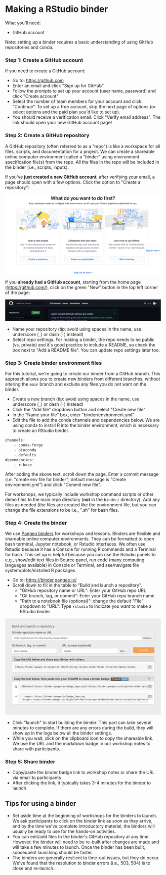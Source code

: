 # Making a RStudio binder

What you'll need:
- GitHub account

Note: setting up a binder requires a basic understanding of using GitHub repositories and conda.

### Step 1: Create a GitHub account

If you need to create a GitHub account:
- Go to: <https://github.com>
- Enter an email and click "Sign up for GitHub"
- Follow the prompts to set up your account (user name, password) and click "Create account"
- Select the number of team members for your account and click "Continue". To set up a free account, skip the next page of options (or select options and the paid plan you'd like to set up).
- You should receive a verification email. Click "Verify email address". The link should open your new GitHub account page!                                                                                                                        
                                                                                                                                    
### Step 2: Create a GitHub repository
                                                                                                                                    
A GitHub repository (often referred to as a "repo") is like a workspace for all files, scripts, and documentation for a project. 
We can create a shareable online computer environment called a "binder" using environment specification file(s) from the repo. 
All the files in the repo will be included in the binder (i.e., scripts, inputs).                                                                                                                         

If you've **just created a new GitHub account**, after verifying your email, a page should open with a few options. Click the option to "Create a repository":
                                                                                                                                  
![](./screenshots/create_a_repo.png)   
                                                                                                                                    
If you **already had a GitHub account**, starting from the home page (<https://github.com/>), click on the green "New" button in the top left corner of the page:                                                                                                                                     

![](./screenshots/create_a_repo2.png)                                                                      
                                                                                                                                    
- Name your repository (tip: avoid using spaces in the name, use underscore (`_`) or dash (`-`) instead)
- Select repo settings. For making a binder, the repo needs to be public (vs. private) and it's good practice to include a README, so check the box next to "Add a README file". You can update repo settings later too.                                                                                                                           
                                                                                                                   
### Step 3: Create binder environment files

For this tutorial, we're going to create our binder from a GitHub branch. This approach allows you to create new binders from different branches, without altering the `main` branch and exclude any files you do not want on the binder.                                                                    

- Create a new branch (tip: avoid using spaces in the name, use underscore (`_`) or dash (`-`) instead)
- Click the "Add file" dropdown button and select "Create new file"
- In the "Name your file" box, enter "binder/environment.yml"                                                                      
- Edit the file to add the conda channels and dependencies below. We are using conda to install R into the binder environment, which is necessary to create an RStudio binder. 
                                                                      
```
channels:
    - conda-forge
    - bioconda
    - defaults
dependencies:
    - r-base
```

After adding the above text, scroll down the page. Enter a commit message (i.e. "create env file for binder"; default message is "Create environment.yml") and click "Commit new file".

For workshops, we typically include workshop command scripts or other demo files to the main repo directory (**not** in the `binder/` directory). Add any files as needed (the files are created like the environment file, but you can change the file extensions to be i.e., ".sh" for bash files.                                                                      
                                                                      
### Step 4: Create the binder

We use [Pangeo binders](https://pangeo.io/) for workshops and lessons. Binders are flexible and shareable online computer environments. 
They can be formatted to open bash terminal, Jupyter notebook, or Rstudio interfaces. 
We often use Rstudio because it has a Console for running R commands and a Terminal for bash. 
This set up is helpful because you can use the Rstudio panels to e.g., show/edit text files in Source panel, run code (many computing languages available) in Console or Terminal, and see/navigate file system/plots/installed R packages.
                       
- Go to: <https://binder.pangeo.io/>
- Scroll down to fill in the table to "Build and launch a repository".
   - "GitHub repository name or URL": Enter your GitHub repo URL
   - "Git branch, tag, or commit": Enter your GitHub repo branch name
   - "Path to a notebook file (optional)": change the default "File" dropdown to "URL". Type `rstudio` to indicate you want to make a RStudio binder.
                                                
![](./screenshots/set_up_binder.png)

- Click "launch" to start building the binder. This part can take several minutes to complete. If there are any errors during the build, they will show up in the logs below all the binder settings.
- While you wait, click on the clipboard icon to copy the shareable link. We use the URL and the markdown badge in our workshop notes to share with participants.                         

### Step 5: Share binder

- Copy/paste the binder badge link to workshop notes or share the URL via email to participants                       
- After clicking the link, it typically takes 3-4 minutes for the binder to launch.
  
## Tips for using a binder
  
- Set aside time at the beginning of workshops for the binders to launch. We ask participants to click on the binder link as soon as they arrive, and by the time we've complete introductory material, the binders will usually be ready to use for the hands-on activities.
- You can edit/add files to the binder's GitHub repository at any time. However, the binder will need to be re-built after changes are made and will take a few minutes to launch. Once the binder has been built, subsequent launching should be faster.       
- The binders are generally resilient to time-out issues, but they do occur. We've found that the resolution to binder errors (i.e., 503, 504) is to close and re-launch. 
                        
  
  
  
  
